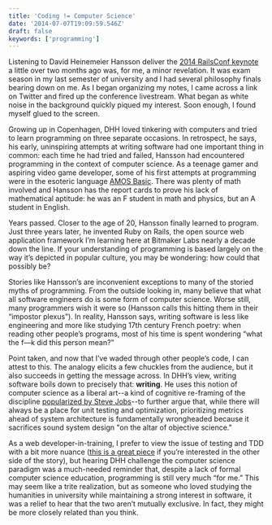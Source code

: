 ```yaml
---
title: 'Coding != Computer Science'
date: '2014-07-07T19:09:59.546Z'
draft: false
keywords: ['programming']
---
```


Listening to David Heinemeier Hansson deliver the [2014 RailsConf keynote](https://www.youtube.com/watch?v=9LfmrkyP81M) a little over two months ago was, for me, a minor revelation. It was exam season in my last semester of university and I had several philosophy finals bearing down on me. As I began organizing my notes, I came across a link on Twitter and fired up the conference livestream. What began as white noise in the background quickly piqued my interest. Soon enough, I found myself glued to the screen.

Growing up in Copenhagen, DHH loved tinkering with computers and tried to learn programming on three separate occasions. In retrospect, he says, his early, uninspiring attempts at writing software had one important thing in common: each time he had tried and failed, Hansson had encountered programming in the context of computer science. As a teenage gamer and aspiring video game developer, some of his first attempts at programming were in the esoteric language [AMOS Basic](<https://en.wikipedia.org/wiki/AMOS_(programming_language)>). There was plenty of math involved and Hansson has the report cards to prove his lack of mathematical aptitude: he was an F student in math and physics, but an A student in English.

Years passed. Closer to the age of 20, Hansson finally learned to program. Just three years later, he invented Ruby on Rails, the open source web application framework I’m learning here at Bitmaker Labs nearly a decade down the line. If your understanding of programming is based largely on the way it’s depicted in popular culture, you may be wondering: how could that possibly be?

Stories like Hansson’s are inconvenient exceptions to many of the storied myths of programming. From the outside looking in, many believe that what all software engineers do is some form of computer science. Worse still, many programmers wish it were so (Hansson calls this hitting them in their “impostor plexus”). In reality, Hansson says, writing software is less like engineering and more like studying 17th century French poetry: when reading other people’s programs, most of his time is spent wondering “what the f—k did this person mean?”

Point taken, and now that I’ve waded through other people’s code, I can attest to this. The analogy elicits a few chuckles from the audience, but it also succeeds in getting the message across. In DHH’s view, writing software boils down to precisely that: **writing**. He uses this notion of computer science as a liberal art--a kind of cognitive re-framing of the discipline [popularized by Steve Jobs](https://www.youtube.com/watch?v=IY7EsTnUSxY)--to further argue that, while there will always be a place for unit testing and optimization, prioritizing metrics ahead of system architecture is fundamentally wrongheaded because it sacrifices sound system design "on the altar of objective science."

As a web developer-in-training, I prefer to view the issue of testing and TDD with a bit more nuance ([this is a great piece](https://web.archive.org/web/20190420075019/https://www.destroyallsoftware.com/blog/2014/tdd-straw-men-and-rhetoric) if you’re interested in the other side of the story), but hearing DHH challenge the computer science paradigm was a much-needed reminder that, despite a lack of formal computer science education, programming is still very much “for me.” This may seem like a trite realization, but as someone who loved studying the humanities in university while maintaining a strong interest in software, it was a relief to hear that the two aren’t mutually exclusive. In fact, they might be more closely related than you think.

